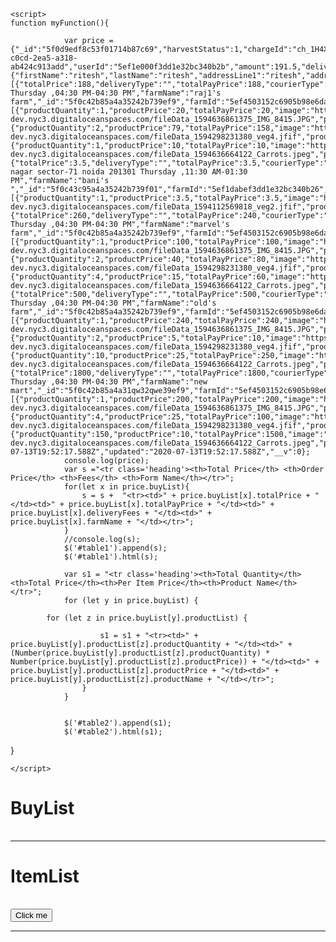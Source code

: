 <!DOCTYPE html>
<html lang="en">
<head>
    <meta charset="UTF-8">
    <meta http-equiv="X-UA-Compatible" content="IE=edge">
    <meta name="viewport" content="width=device-width, initial-scale=1.0">
    <title>Table</title>
    <!-- Latest compiled and minified CSS -->
<link rel="stylesheet" href="https://maxcdn.bootstrapcdn.com/bootstrap/3.4.1/css/bootstrap.min.css">

<!-- jQuery library -->
<script src="https://ajax.googleapis.com/ajax/libs/jquery/3.5.1/jquery.min.js"></script>

<!-- Latest compiled JavaScript -->
<script src="https://maxcdn.bootstrapcdn.com/bootstrap/3.4.1/js/bootstrap.min.js"></script>
<style>
    .heading{
        background-color: green;
        color: white;
    }
</style>
<script src="https://code.jquery.com/jquery-3.5.1.js">
    </script>   
    

    <script>
    function myFunction(){
       
                var price = {"_id":"5f0d9edf8c53f01714b87c69","harvestStatus":1,"chargeId":"ch_1H4XhFHitCcHm9i6qrcOixPU","transferGroup":"4365f9a4-c0cd-2ea5-a318-ab424c913add","userId":"5ef1e000f3dd1e32bc340b2b","amount":191.5,"deliveryFees":0,"totalPrice":191.5,"billingInfo":{"firstName":"ritesh","lastName":"ritesh","addressLine1":"ritesh","addressLine2":"ritesh","city":"ritesh","state":"ritesh","country":"India","postalCode":"712232","phoneNumber":"5099962370"},"buyList":[{"totalPrice":188,"deliveryType":"","totalPayPrice":188,"courierType":"Pickup","deliveryFees":10,"addressLine1":"","addressLine2":"","city":"","state":"","postalCode":"","address":" Thursday ,04:30 PM-04:30 PM","farmName":"raj1's farm","_id":"5f0c42b85a4a35242b739ef9","farmId":"5ef4503152c6905b98e6dad2","productList":[{"productQuantity":1,"productPrice":20,"totalPayPrice":20,"image":"https://healtyplanet-dev.nyc3.digitaloceanspaces.com/fileData_1594636861375_IMG_8415.JPG","productName":"Pizzad","unit":"kt","variety":"Qdddert","itemStatus":1,"_id":"5f0c42b85a4a35242b739efa","productId":"5f0c3a3e5a4a35242b739d5e"},{"productQuantity":2,"productPrice":79,"totalPayPrice":158,"image":"https://healtyplanet-dev.nyc3.digitaloceanspaces.com/fileData_1594298231380_veg4.jfif","productName":"Ddddddddd","unit":"pint","variety":"1","itemStatus":1,"_id":"5f0cbaf45a4a35242b739f75","productId":"5f070f7758b2dd2650b7ef33"},{"productQuantity":1,"productPrice":10,"totalPayPrice":10,"image":"https://healtyplanet-dev.nyc3.digitaloceanspaces.com/fileData_1594636664122_Carrots.jpeg","productName":"Bananas","unit":"pint","variety":"12","itemStatus":1,"_id":"5f0cbb135a4a35242b739f7b","productId":"5f0c39865a4a35242b739d56"}],"farmUserId":"5eedd8ca09e7b15ae52c3e3a"},{"totalPrice":3.5,"deliveryType":"","totalPayPrice":3.5,"courierType":"Pickup","deliveryFees":9,"addressLine1":"","addressLine2":"","city":"","state":"","postalCode":"","address":"vijay nagar sector-71 noida 201301 Thursday ,11:30 AM-01:30 PM","farmName":"bani's ","_id":"5f0c43c95a4a35242b739f01","farmId":"5ef1dabef3dd1e32bc340b26","productList":[{"productQuantity":1,"productPrice":3.5,"totalPayPrice":3.5,"image":"https://healtyplanet-dev.nyc3.digitaloceanspaces.com/fileData_1594112569818_veg2.jfif","productName":"Fddddddddddd","unit":"1","variety":"Latest","itemStatus":1,"_id":"5f0c43c95a4a35242b739f02","productId":"5f043a39f2c29e6ae856f796"}],"farmUserId":"5ef1d9d9f3dd1e32bc340b24"},{"totalPrice":260,"deliveryType":"","totalPayPrice":240,"courierType":"Pickup","deliveryFees":20,"addressLine1":"","addressLine2":"","city":"","state":"","postalCode":"","address":" Thursday ,04:30 PM-04:30 PM","farmName":"marvel's farm","_id":"5f0c42b85a4a35242b739ef9","farmId":"5ef4503152c6905b98e6dad2","productList":[{"productQuantity":1,"productPrice":100,"totalPayPrice":100,"image":"https://healtyplanet-dev.nyc3.digitaloceanspaces.com/fileData_1594636861375_IMG_8415.JPG","productName":"iron","unit":"kt","variety":"Qdddert","itemStatus":1,"_id":"5f0c42b85a4a35242b71qw2","productId":"5f0c3a3e5a4a35242b739d5e"},{"productQuantity":2,"productPrice":40,"totalPayPrice":80,"image":"https://healtyplanet-dev.nyc3.digitaloceanspaces.com/fileData_1594298231380_veg4.jfif","productName":"nickle","unit":"pint","variety":"1","itemStatus":1,"_id":"5f0cbaf45a4a35242b739f75","productId":"5f070f7758b2dd2650b7ef33"},{"productQuantity":4,"productPrice":15,"totalPayPrice":60,"image":"https://healtyplanet-dev.nyc3.digitaloceanspaces.com/fileData_1594636664122_Carrots.jpeg","productName":"copper","unit":"pint","variety":"12","itemStatus":1,"_id":"5f0cbb135a4a123442b739f7b","productId":"5f0c39865a4a35242b739d56"}],"farmUserId":"5eedd8ca09e7b15ae52c3e3a"},{"totalPrice":500,"deliveryType":"","totalPayPrice":500,"courierType":"Pickup","deliveryFees":0,"addressLine1":"","addressLine2":"","city":"","state":"","postalCode":"","address":" Thursday ,04:30 PM-04:30 PM","farmName":"old's farm","_id":"5f0c42b85a4a35242b739ef9","farmId":"5ef4503152c6905b98e6dad2","productList":[{"productQuantity":1,"productPrice":240,"totalPayPrice":240,"image":"https://healtyplanet-dev.nyc3.digitaloceanspaces.com/fileData_1594636861375_IMG_8415.JPG","productName":"gold","unit":"kt","variety":"Qdddert","itemStatus":1,"_id":"5f0c42b85a4a35242b739efa","productId":"5f0c3a3e5a4a35242b739d5e"},{"productQuantity":2,"productPrice":5,"totalPayPrice":10,"image":"https://healtyplanet-dev.nyc3.digitaloceanspaces.com/fileData_1594298231380_veg4.jfif","productName":"silver","unit":"pint","variety":"1","itemStatus":1,"_id":"5f0cbaf45a4a35242b739f75","productId":"5f070f7758b2dd2650b7ef33"},{"productQuantity":10,"productPrice":25,"totalPayPrice":250,"image":"https://healtyplanet-dev.nyc3.digitaloceanspaces.com/fileData_1594636664122_Carrots.jpeg","productName":"plates","unit":"pint","variety":"12","itemStatus":1,"_id":"5f0cbb11qsdwa35242b739f7b","productId":"5f0c39865a4a35242b739d56"}],"farmUserId":"5eedd8ca09e7b15ae52c3e3a"},{"totalPrice":1800,"deliveryType":"","totalPayPrice":1800,"courierType":"Pickup","deliveryFees":100,"addressLine1":"","addressLine2":"","city":"","state":"","postalCode":"","address":" Thursday ,04:30 PM-04:30 PM","farmName":"new mart","_id":"5f0c42b85a4a31qw32qwe39ef9","farmId":"5ef4503152c6905b98e6dad2","productList":[{"productQuantity":1,"productPrice":200,"totalPayPrice":200,"image":"https://healtyplanet-dev.nyc3.digitaloceanspaces.com/fileData_1594636861375_IMG_8415.JPG","productName":"Pizza","unit":"kt","variety":"Qdddert","itemStatus":1,"_id":"5f0c42b85a4a35242b739efa","productId":"5f0c3a3e5a4a35242b739d5e"},{"productQuantity":4,"productPrice":25,"totalPayPrice":100,"image":"https://healtyplanet-dev.nyc3.digitaloceanspaces.com/fileData_1594298231380_veg4.jfif","productName":"Ddddddddd","unit":"pint","variety":"1","itemStatus":1,"_id":"5f0cbaf45a4a35242b739f75","productId":"5f070f7758b2dd2650b7ef33"},{"productQuantity":150,"productPrice":10,"totalPayPrice":1500,"image":"https://healtyplanet-dev.nyc3.digitaloceanspaces.com/fileData_1594636664122_Carrots.jpeg","productName":"Bananas","unit":"pint","variety":"12","itemStatus":1,"_id":"5f0cbb135a4a35242b739f7b","productId":"5f0c39865a4a35242b739d56"}],"farmUserId":"5eedd8ca09e7b15ae52c3e3a"}],"status":"1","created":"2020-07-13T19:52:17.588Z","updated":"2020-07-13T19:52:17.588Z","__v":0};
                console.log(price);
                var s ="<tr class='heading'><th>Total Price</th> <th>Order Price</th> <th>Fees</th> <th>Form Name</th></tr>";
                for(let x in price.buyList){
                    s = s +  "<tr><td>" + price.buyList[x].totalPrice + "</td><td>" + price.buyList[x].totalPayPrice + "</td><td>" + price.buyList[x].deliveryFees + "</td><td>" + price.buyList[x].farmName + "</td></tr>";
                }
                //console.log(s);
                $('#table1').append(s);
                $('#table1').html(s);

                var s1 = "<tr class='heading'><th>Total Quantity</th><th>Total Price</th><th>Per Item Price</th><th>Product Name</th></tr>";
                for (let y in price.buyList) {

            for (let z in price.buyList[y].productList) {

                        s1 = s1 + "<tr><td>" + price.buyList[y].productList[z].productQuantity + "</td><td>" + (Number(price.buyList[y].productList[z].productQuantity) * Number(price.buyList[y].productList[z].productPrice)) + "</td><td>" + price.buyList[y].productList[z].productPrice + "</td><td>" + price.buyList[y].productList[z].productName + "</td></tr>";
                    }
                }
                

                $('#table2').append(s1);
                $('#table2').html(s1);
   }


    </script>

</head>
<body>
    <h1> <b> BuyList</b></h1>
     <table class="table table-striped" id="table1">
   
</table>
<hr>
<table class="table" id="table2">
    <h1> <b> ItemList</b></h1>

</table>
<input type="button"  class="btn btn-success" value="Click me" onclick="myFunction()">
<hr>
</body>
</html>
